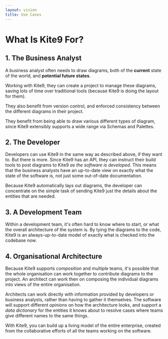 ```yaml
---
layout: vision
title: Use Cases
---
```


# What Is Kite9 For?

## 1.  The Business Analyst

A business analyst often needs to draw diagrams, both of the **current** state of the world, and **potential future states**.

Working with Kite9, they can create a project to manage these diagrams, saving lots of time over traditional tools (because Kite9 is doing the layout for them).   

They also benefit from version control, and enforced consistency between the different diagrams in their project.

They benefit from being able to draw various different types of diagram, since Kite9 extensibly supports a wide range via Schemas and Palettes.

## 2.  The Developer

Developers can use Kite9 in the same way as described above, if they want to.  But there is more.  Since Kite9 has an API, they can instruct their build tools to post diagrams to Kite9 *as the software is developed*.  This means that the business analysts have an up-to-date view on exactly what the state of the software is, not just some out-of-date documentation.

Because Kite9 automatically lays out diagrams, the developer can concentrate on the simple task of sending Kite9 just the details about the entities that are needed.

## 3.  A Development Team

Within a development team, it's often hard to know where to start, or what the overall architecture of the system is.  By tying the diagrams to the code, Kite9 is an always-up-to-date model of exactly what is checked into the codebase *now*.

## 4.  Organisational Architecture

Because Kite9 supports *composition* and multiple teams, it's possible that the whole organisation can work together to contribute diagrams to the project.  An architect can work then on composing the individual diagrams into views of the entire organisation.

Architects can work directly with information provided by developers or business analysts, rather than having to gather it themselves.  The software will support different *opinions* on how the architecture looks, and support a *data dictionary* for the entities it knows about to resolve cases where teams give different names to the same things.

With Kite9, you can build up a living model of the entire enterprise, created from the collaborative efforts of all the teams working on the software.


